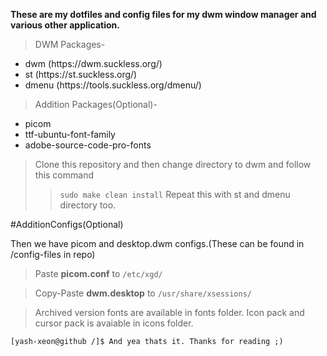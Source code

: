**These are my dotfiles and config files for my dwm window manager and various other application.**

>DWM Packages-
   <ul> 
     <li> dwm (https://dwm.suckless.org/) </li>
     <li> st (https://st.suckless.org/) </li>
     <li> dmenu (https://tools.suckless.org/dmenu/) </li>  
       </ul>

>Addition Packages(Optional)-
<ul>
<li>picom</li> 
<li>ttf-ubuntu-font-family</li> 
<li>adobe-source-code-pro-fonts</li> 
</ul>

>Clone this repository and then change directory to dwm and follow this command
>> `sudo make clean install`
>Repeat this with st and dmenu directory too.

#AdditionConfigs(Optional)

Then we have picom and desktop.dwm configs.(These can be found in /config-files in repo)
>Paste **picom.conf** to `/etc/xgd/`

>Copy-Paste **dwm.desktop** to `/usr/share/xsessions/`

>Archived version fonts are available in fonts folder.
>Icon pack and cursor pack is avaiable in icons folder.


```[yash-xeon@github /]$ And yea thats it. Thanks for reading ;)```





